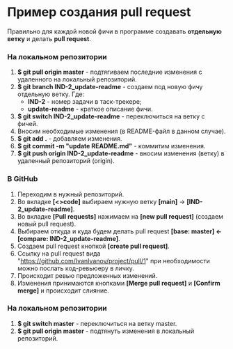 # Пример создания pull request

Правильно для каждой новой фичи в программе создавать **отдельную ветку** и делать **pull request**.

### На локальном репозитории

1. **$ git pull origin master** - подтягиваем последние изменения с удаленного на локальный репозиторий.
2. **$ git branch IND-2_update-readme** - создаем под новую фичу отдельную ветку. Где:
    * **IND-2** - номер задачи в таск-трекере;
    * **update-readme** - краткое описание фичи.
3. **$ git switch IND-2_update-readme** - переключиться на ветку с фичей.
4. Вносим необходимые изменения (в README-файл в данном случае).
5. **$ git add .** - добавляем изменения.
6. **$ git commit -m "update README.md"** - коммитим изменения.
7. **$ git push origin IND-2_update-readme** - вносим изменения (ветку) в удаленный репозиторий (origin).

### В GitHub

1. Переходим в нужный репозиторий.
2. Во вкладке **[<>code]** выбираем нужную ветку **[main]** -> **[IND-2_update-readme]**.
3. Во вкладке **[Pull requests]** нажимаем на **[new pull request]** (создаем новый pull request).
4. Выбираем откуда и куда будем делать pull request **[base: master] <- [compare: IND-2_update-readme]**.
5. Создаем pull request кнопкой **[create pull request]**.
6. Ссылку на pull request вида "https://github.com/IvanIvanov/project/pull/1" при необходимости можно послать код-ревьюеру в личку.
7. Происходит ревью предложенных изменений.
8. Изменения принимаются кнопками **[Merge pull request]** и **[Confirm merge]** и происходит слияние.

### На локальном репозитории

1. **$ git switch master** - переключиться на ветку master.
2. **$ git pull origin master** - подтянуть изменения в локальный репозиторий.